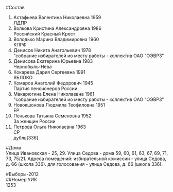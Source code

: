 #Состав  
1. Астафьева Валентина Николаевна 1959  
    ЛДПР  
2. Волкова Кристина Александровна 1986  
    Российский Красный Крест  
3. Володько Марина Владимировна 1960  
    КПРФ  
4. Денисов Никита Анатольевич 1978  
    "собрание избирателей ио месту работы - коллектив ОАО "ОЭВРЗ"  
5. Денисова Екатерина Юрьевна 1983  
    Чернобыль-Нева  
6. Кокарева Дария Сергеевна 1991  
    ЯБЛОКО  
7. Комаров Анатолий Федорович 1945  
    Партия пенсионеров России  
8. Макарюгина Елена Николаевна 1961  
    "собрание избирателей ио месту работы - коллектив ОАО "ОЭВРЗ"  
9. Новокшонова Людмила Теофиловна 1951  
    ЕР  
10. Пенькова Татьяна Семеновна 1952  
    За женщин России  
11. Петрова Ольга Николаевна 1963  
    СР  
    дубль[336]  
  
#Дома  
Улица Ивановская - 25, 29. Улица Седова - дома  59, 60, 61, 63, 67, 69, 71, 73, 75/21. Адреса помещений: избирательной комиссии - улица Седова, д. 66 (школа 336). для голосования - улица Седова, д. 66 (школа 336).  
  
#Выборы-2012  
##Номер УИК  
1253  
